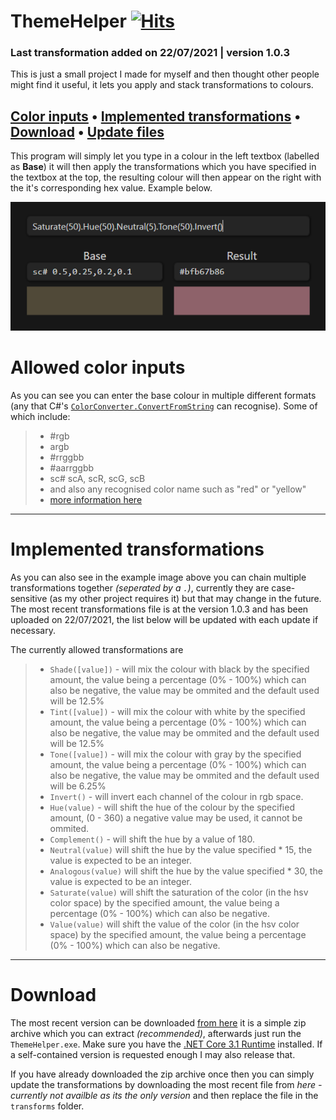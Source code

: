 # ThemeHelper [![Hits](https://hits.seeyoufarm.com/api/count/incr/badge.svg?url=https%3A%2F%2Fgithub.com%2Fnightowl286%2FThemeHelper&count_bg=%237FBE3A&title_bg=%232A2A2A&icon=&icon_color=%23E7E7E7&title=hits&edge_flat=false)](https://hits.seeyoufarm.com)
### Last transformation added on 22/07/2021 | version 1.0.3
This is just a small project I made for myself and then thought other people might find it useful, it lets you apply and stack transformations to colours.

[Color inputs](#allowed-color-inputs) •
[Implemented transformations](#implemented-transformations) •
[Download](#download) •
[Update files](https://github.com/nightowl286/ThemeHelper/tree/master/ThemeHelper/Transformations)
---
This program will simply let you type in a colour in the left textbox (labelled as **Base**) it will then apply the transformations which you have specified in the textbox at the top, the resulting colour will then appear on the right with the it's corresponding hex value. Example below.

![example image that shows the gui](https://github.com/nightowl286/ThemeHelper/raw/master/example.PNG)

# Allowed color inputs
As you can see you can enter the base colour in multiple different formats (any that C#'s [`ColorConverter.ConvertFromString`](https://docs.microsoft.com/en-us/dotnet/api/system.windows.media.colorconverter.convertfromstring) can recognise). Some of which include:

>  - #rgb
>  - argb
>  - #rrggbb
>  - #aarrggbb
>  - sc# scA, scR, scG, scB
>  - and also any recognised color name such as "red" or "yellow"
>  - [more information here](https://docs.microsoft.com/en-us/dotnet/api/system.windows.media.color)

---
# Implemented transformations
As you can also see in the example image above you can chain multiple transformations together *(seperated by a `.`)*, currently they are case-sensitive (as my other project requires it) but that may change in the future.
The most recent transformations file is at the version 1.0.3 and has been uploaded on 22/07/2021, the list below will be updated with each update if necessary.

The currently allowed transformations are
>  - `Shade([value])` - will mix the colour with black by the specified amount, the value being a percentage (0% - 100%) which can also be negative, the value may be ommited and the default used will be 12.5%
>  - `Tint([value])` - will mix the colour with white by the specified amount, the value being a percentage (0% - 100%) which can also be negative, the value may be ommited and the default used will be 12.5%
>  - `Tone([value])` - will mix the colour with gray by the specified amount, the value being a percentage (0% - 100%) which can also be negative, the value may be ommited and the default used will be 6.25%
>  - `Invert()` - will invert each channel of the colour in rgb space.
>  - `Hue(value)` - will shift the hue of the colour by the specified amount, (0 - 360) a negative value may be used, it cannot be ommited.
>  - `Complement()` - will shift the hue by a value of 180.
>  - `Neutral(value)` will shift the hue by the value specified * 15, the value is expected to be an integer.
>  - `Analogous(value)` will shift the hue by the value specified * 30, the value is expected to be an integer.
>  - `Saturate(value)` will shift the saturation of the color (in the hsv color space) by the specified amount, the value being a percentage (0% - 100%) which can also be negative.
>  - `Value(value)` will shift the value of the color (in the hsv color space) by the specified amount, the value being a percentage (0% - 100%) which can also be negative.

---
# Download
The most recent version can be downloaded [from here](https://github.com/nightowl286/ThemeHelper/releases/download/1.0.3/ThemeHelper.zip) it is a simple zip archive which you can extract *(recommended)*, afterwards just run the `ThemeHelper.exe`. Make sure you have the [.NET Core 3.1 Runtime](https://dotnet.microsoft.com/download/dotnet/3.1/runtime) installed. If a self-contained version is requested enough I may also release that.

If you have already downloaded the zip archive once then you can simply update the transformations by downloading the most recent file from *here - currently not availble as its the only version* and then replace the file in the `transforms` folder.
